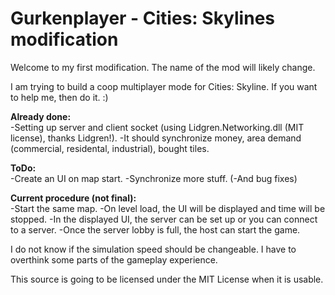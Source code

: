 # Gurkenplayer - Cities: Skylines modification
Welcome to my first modification. The name of the mod will likely change.

I am trying to build a coop multiplayer mode for Cities: Skyline.
If you want to help me, then do it. :)

<b>Already done:</b></br>
-Setting up server and client socket (using Lidgren.Networking.dll (MIT license), thanks Lidgren!).
-It should synchronize money, area demand (commercial, residental, industrial), bought tiles.

<b>ToDo:</b></br>
-Create an UI on map start.
-Synchronize more stuff.
(-And bug fixes)

<b>Current procedure (not final):</b></br>
-Start the same map.
-On level load, the UI will be displayed and time will be stopped.
-In the displayed UI, the server can be set up or you can connect to a server.
-Once the server lobby is full, the host can start the game.

I do not know if the simulation speed should be changeable. I have to overthink some parts of the gameplay experience.

This source is going to be licensed under the MIT License when it is usable.
